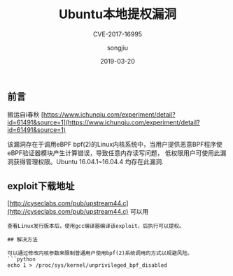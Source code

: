 ﻿---
layout:     post
title:      Ubuntu本地提权漏洞
subtitle:   CVE-2017-16995
date:       2019-03-20
author:     songjiu
header-img: img/post-bg-ios9-web.jpg
catalog: true
tags:
    - 提权
    - 系统漏洞
---


## 前言
搬运自i春秋  [https://www.ichunqiu.com/experiment/detail?id=61491&source=1](https://www.ichunqiu.com/experiment/detail?id=61491&source=1)

该漏洞存在于调用eBPF bpf(2)的Linux内核系统中，当用户提供恶意BPF程序使eBPF验证器模块产生计算错误，导致任意内存读写问题， 低权限用户可使用此漏洞获得管理权限。Ubuntu 16.04.1~16.04.4 均存在此漏洞.

## exploit下载地址  
[http://cyseclabs.com/pub/upstream44.c](http://cyseclabs.com/pub/upstream44.c)
可以用
``` cat /etc/issue 
查看Linux发行版本后，使用gcc编译器编译该exploit，后执行可以提权。

## 解决方法

可以通过修改内核参数来限制普通用户使用bpf(2)系统调用的方式以规避风险。
```python
echo 1 > /proc/sys/kernel/unprivileged_bpf_disabled
```